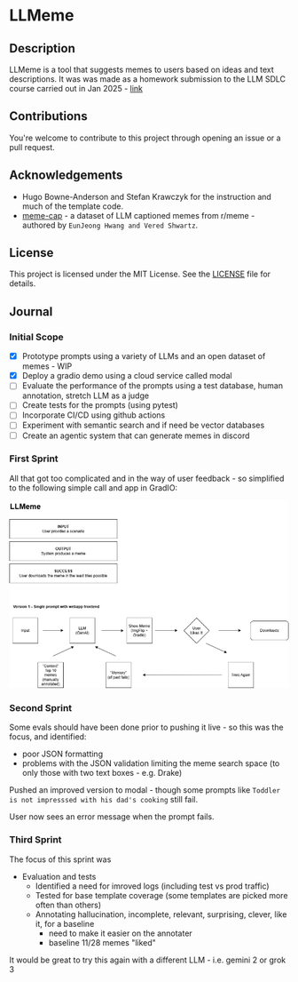 # LLMeme

## Description

LLMeme is a tool that suggests memes to users based on ideas and text descriptions. It was was made as a homework submission to the LLM SDLC course carried out in Jan 2025 - [link](https://maven.com/hugo-stefan/building-llm-apps-ds-and-swe-from-first-principles)

## Contributions

You're welcome to contribute to this project through opening an issue or a pull request.

## Acknowledgements

- Hugo Bowne-Anderson and Stefan Krawczyk for the instruction and much of the template code.
- [meme-cap](https://github.com/eujhwang/meme-cap/tree/main) - a dataset of LLM captioned memes from r/meme - authored by `EunJeong Hwang and Vered Shwartz`.

## License

This project is licensed under the MIT License. See the [LICENSE](LICENSE) file for details.

## Journal

### Initial Scope
- [X] Prototype prompts using a variety of LLMs and an open dataset of memes - WIP
- [X] Deploy a gradio demo using a cloud service called modal
- [ ] Evaluate the performance of the prompts using a test database, human annotation, stretch LLM as a judge
- [ ] Create tests for the prompts (using pytest)
- [ ] Incorporate CI/CD using github actions
- [ ] Experiment with semantic search and if need be vector databases
- [ ] Create an agentic system that can generate memes in discord

### First Sprint
All that got too complicated and in the way of user feedback - so simplified to the following simple call and app in GradIO:

![initial-flow](./assets/llmeme-concept.png)

### Second Sprint
Some evals should have been done prior to pushing it live - so this was the focus, and identified:
- poor JSON formatting
- problems with the JSON validation limiting the meme search space (to only those with two text boxes - e.g. Drake)

Pushed an improved version to modal - though some prompts like `Toddler is not impresssed with his dad's cooking` still fail.

User now sees an error message when the prompt fails.

### Third Sprint
The focus of this sprint was
- Evaluation and tests
    - Identified a need for imroved logs (including test vs prod traffic)
    - Tested for base template coverage (some templates are picked more often than others)
    - Annotating hallucination, incomplete, relevant, surprising, clever, like it, for a baseline 
        - need to make it easier on the annotater
        - baseline 11/28 memes "liked"

It would be great to try this again with a different LLM - i.e. gemini 2 or grok 3